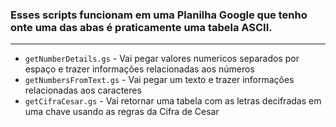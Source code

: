 ### Esses scripts funcionam em uma Planilha Google que tenho onte uma das abas é praticamente uma tabela ASCII.
---
- `getNumberDetails.gs` - Vai pegar valores numericos separados por espaço e trazer informações relacionadas aos números
- `getNumbersFromText.gs` - Vai pegar um texto e trazer informações relacionadas aos caracteres
- `getCifraCesar.gs` - Vai retornar uma tabela com as letras decifradas em uma chave usando as regras da Cifra de Cesar

